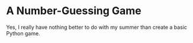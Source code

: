 # A Number-Guessing Game

Yes, I really have nothing better to do with my summer than create a basic Python game.
 
